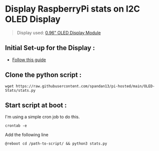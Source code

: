 # **Display RaspberryPi stats on I2C OLED Display**

> Display used: [0.96" OLED Display Module](https://robu.in/product/0-96-oled-display-module-spii2c-128x64-7-pin-blue/)


## Initial Set-up for the Display :
* [Follow this guide](https://www.the-diy-life.com/add-an-oled-stats-display-to-raspberry-pi-os-bullseye/)

## Clone the python script :
```
wget https://raw.githubusercontent.com/spandan13/pi-hosted/main/OLED-Stats/stats.py
```
## Start script at boot :
I'm using a simple cron job to do this.

` crontab -e `

Add the following line

` @reboot cd /path-to-script/ && python3 stats.py `







